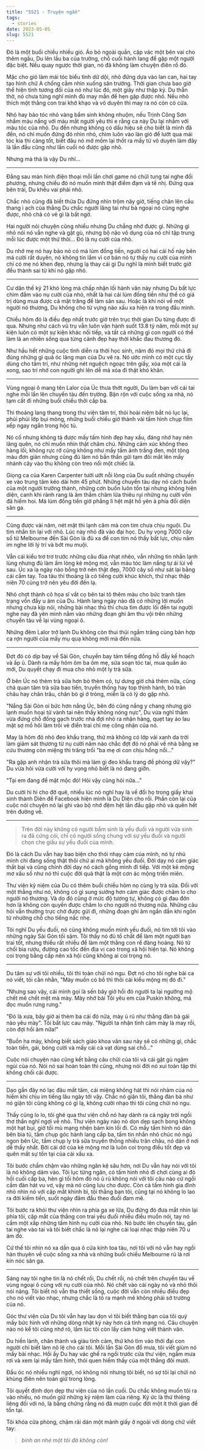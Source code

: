 ```yaml
---
title: "5521 - Truyện ngắn"
tags:
  - stories
date: 2023-05-05
slug: 5521
---
```

Đó là một buổi chiều nhiều gió. Áo bỏ ngoài quần, cặp vác một bên vai cho thêm ngầu, Du lên lầu ba của trường, chỗ cuối hành lang để gặp một người đặc biệt. Nếu quay ngược thời gian, nó đã không làm chuyện điên rồ đó.

Mặc cho gió làm mái tóc biểu tình dữ dội, nhỏ đứng dựa vào lan can, hai tay tạo hình chữ A chống cằm nhìn xuống sân trường. Thời gian chưa bao giờ thể hiện tính tương đối của nó như lúc đó, một giây như thập kỷ. Du thẫn thờ, nó chưa từng nghĩ mình đủ may mắn để hẹn gặp được nhỏ. Nếu nhỏ thích một thằng con trai khờ khạo và vô duyên thì may ra nó còn có cửa.

Nhỏ hay bảo tóc nhỏ vàng bẩm sinh không nhuộm, nếu Trịnh Công Sơn nhầm màu nắng với màu mắt người yêu thì e rằng ca này Du lại nhầm với màu tóc của nhỏ. Du đến nhưng không có dấu hiệu sẽ cho biết là mình đã đến, nó chỉ muốn đứng đó nhìn nhỏ, chìm luôn vào làn gió để lướt qua mái tóc kia thì càng tốt, biết đâu nó mở mồm lại thốt ra mấy từ vô duyên làm đây là lần đầu cũng như lần cuối nó được gặp nhỏ.

Nhưng mà thà là vậy Du nhỉ...

---

Đằng sau màn hình điện thoại mỗi lần chơi game nó chửi tung tai nghe đối phương, nhưng chiều đó nó muốn mình thật điềm đạm và tế nhị. Đứng qua bên trái, Du khều vai phải nhỏ.

Chắc nhỏ cũng đã biết thừa Du đứng nhìn trộm nãy giờ, tiếng chân lên cầu thang ì ạch của thằng Du chắc người lãng tai như bà ngoại nó cũng nghe được, nhỏ chả có vẻ gì là bất ngờ.

Hai người nói chuyện cũng nhiều nhưng Du chẳng nhớ được gì. Những gì nhỏ nói nó vẫn nghe và gật gù, nhưng bộ não vô dụng của nó chỉ tập trung mỗi lúc được một thứ thôi... Đó là nụ cười của nhỏ.

Du nhớ mẹ nó hay bảo nó có má lúm đồng tiền, người có hai cái hố này bên má cười rất duyên, nó không tin lắm vì cơ bản nó tự thấy nụ cười của mình chỉ có mẹ nó khen đẹp, nhưng lạ thay cái gì Du nghĩ là mình biết trước giờ đều thành sai từ khi nó gặp nhỏ.

---

Cư dân thế kỷ 21 khó lòng mà chấp nhận lối hành văn này nhưng Du bất lực chìm đắm vào nụ cười của nhỏ, nhất là hai cái lúm đồng tiền như thể có giá trị dùng mua được cả mặt trăng để làm sân sau. Hoặc là khi nói về một người nó thương, Du không cho từ vựng nào xấu xa hiện ra trong đầu mình.

Chiều hôm đó là điều đẹp nhất trước giờ trên trục thời gian Du từng được đi qua. Nhưng như cách vũ trụ vẫn luôn vận hành suốt 13.8 tỷ năm, mỗi một sự kiện luôn có một sự kiện khác nối tiếp, và tất cả những gì con người có thể làm là an nhiên sống qua từng cảnh đẹp hay thời khắc đau thương đó.

Như hầu hết những cuộc tình diễn ra thời học sinh, năm đó mọi thứ chả đi đúng những gì quả óc lãng mạn của Du vẽ ra. Nó ước mình có một cục tẩy dùng cho tâm trí, như những nét nguệch ngoạc trên giấy, xóa một cái là xong, sao trí nhớ con người ghi lên dễ mà xóa đi thật khó khăn.

---

Vùng ngoại ô mang tên Lalor của Úc thưa thớt người, Du làm bạn với cái tai nghe mỗi lần lên chuyến tàu đến trường. Bận rộn với cuộc sống xa nhà, nó tạm cất đi những buổi chiều thời cấp ba.

Thi thoảng lang thang trong thư viện tâm trí, thói hoài niệm bắt nó lục lại, phủi phủi lớp bụi mỏng, những buổi chiều giờ thành vài tấm hình chụp film xếp ngay ngắn trong hộc tủ.

Nó cố nhưng không tả được mấy tấm hình đẹp hay xấu, đáng nhớ hay nên lãng quên, nó chỉ muốn nhìn thật chăm chú. Những cảm xúc không theo hàng lối, không rực rỡ cũng không như mấy tấm ảnh trắng đen, một tông màu đơn giản nhưng cũng đủ làm nó bần thần gửi tạm đôi mắt lên mấy nhánh cây vào thu không còn treo nổi một chiếc lá.

Giọng ca của Karen Carpenter tưới ướt nỗi lòng của Du suốt những chuyến xe vào trung tâm kéo dài hơn 45 phút. Những chuyến tàu dạy nó cách buồn của một người trưởng thành, những cơn buồn luôn tồn tại nhưng không hiện diện, canh khi rảnh rang là âm thầm châm lửa thiêu rụi những nụ cười vốn đã hiếm hoi. Má lúm đồng tiền giờ phẳng lì hệt mặt hồ yên ả phía đối diện sân ga.

---

Cũng được vài năm, nét mặt thì lạnh căm mà con tim chưa chịu nguội. Du tìm nhắn tin lại với nhỏ. Lúc này nhỏ đã vào đại học. Du hy vọng 7000 cây số từ Melbourne đến Sài Gòn là đủ xa để con tim nó thấy bất lực, chịu nằm im nghe lời lý trí và bớt mu muội.

Vẫn cái kiểu trơ trơ trước những câu đùa nhạt nhẽo, vẫn những tin nhắn lạnh lùng nhưng đủ làm ấm lòng kẻ mộng mơ, vẫn màu tóc làm nắng tự ái lùi về sau. Úc xa lạ ngày nào bỗng trở nên thật đẹp, 7000 cây số như sát lại bằng cái cầm tay. Toa tàu thi thoảng là có tiếng cười khúc khích, thứ nhạc thập niên 70 cũng trở nên yêu đời đến lạ.

Nhỏ chợt thành cô họa sĩ vắt cọ bên tai tô thêm màu cho bức tranh tâm trạng vốn đầy u ám của Du. Hành lang ngày nào đã có những lời muốn nhưng chưa kịp nói, những bài nhạc thủ thỉ chưa tìm được lối đến tai người nghe nay đã yên mình nằm vào những đoạn ghi âm thu vội trên những chuyến tàu về lại vùng ngoại ô.

Những đêm Lalor trở lạnh Du không còn thui thủi ngắm trăng cùng bản hợp ca rợn người của mấy mụ quạ không mời mà đến nữa.

---

Đợt đó có dịp bay về Sài Gòn, chuyến bay tám tiếng đồng hồ đầy kế hoạch và ấp ủ. Dành ra mấy hôm ôm ba ôm mẹ, sửa soạn tóc tai, mua quần áo mới, Du quyết chạy đi mua cho nhỏ một ly trà sữa.

Ở bên Úc nó thèm trà sữa hơn bò thèm cỏ, tự dưng giờ chả thèm nữa, cũng chả quan tâm trà sữa bao tiền, truyền thống hay top thịnh hành, bỏ trân châu hay chân trâu, chân bò gì ở trỏng, miễn là có lý do gặp nhỏ.

"Nắng Sài Gòn oi bức hơn nắng Úc, bên đó cũng nắng y chang nhưng gió lạnh muốn hoại tử vành tai nên thấy không nóng nực", Du vừa nghĩ thầm vừa đứng chỗ đống gạch trước nhà đợi nhỏ ra nhận hàng, quẹt tay áo lau mặt sợ mồ hôi làm trôi vẻ điển trai chỉ mẹ công nhận của nó.

May là hôm đó nhỏ đeo khẩu trang, thử mà không có lớp vải xanh da trời làm giảm sát thương từ nụ cười năm nào chắc đợt đó nó phải về nhà bằng xe cứu thương còn miệng thì trăng trối "ba mẹ ơi con chịu hổng nổi..."

"Ra gặp anh nhận trà sữa thôi mà làm gì đeo khẩu trang đề phòng dữ vậy?" Du vừa hỏi vừa cười với hy vọng nhỏ biết là nó đang giỡn.

"Tại em đang để mặt mộc đó! Hỏi vậy cũng hỏi nữa..."

Du cười hì hì cho đỡ quê, nhiều lúc nó nghĩ hay là về đổi họ trong giấy khai sinh thành Diên để Facebook hiện mình là Du Diên cho rồi. Phần còn lại của cuộc nói chuyện nó lại ghi vào bộ nhớ đệm hệt lần đầu gặp nhỏ và quên hết trên đường về.

---

> Trên đời này không có người bẩm sinh là yếu đuối và người vừa sinh ra đã cứng cỏi, chỉ có người sống chung với sự yếu đuối và người chọn che giấu sự yếu đuối của mình.

Đó là cách Du vẫn hay bao biện cho thói nhạy cảm của mình, nó tự nhủ mình chỉ đang sống thật thôi chứ ai mà không yếu đuối. Đời dạy nó cảm giác thất bại và cũng chính đời dạy nó cách gồng mình đi tiếp. Với một kẻ mộng mơ xấu số như nó thì cuộc đời quả thật là một cơn ác mộng triền miên.

Thư viện kỷ niệm của Du có thêm buổi chiều hôm nọ cùng ly trà sữa. Đối với một thằng như nó, không có gì sung sướng hơn cảm giác được chăm lo cho người nó thương. Và do đó cũng ở mức độ tương tự, không có gì đau đớn hơn là không còn quyền được chăm lo cho người nó thương nữa. Những câu hỏi vẫn thường trực chờ được gửi đi, những đoạn ghi âm ngắn dần khi ngôn từ nhường chỗ cho tiếng nấc nhẹ.

Tôi nghĩ Du yếu đuối, nó cũng không muốn mình yếu đuối, nó tìm tới tôi vào những ngày Sài Gòn tối sậm. Tôi thấy nó đủ tố chất để làm một người bạn trai tốt, nhưng thiểu rất nhiều để làm một thằng con rể đàng hoàng. Nó từ chối bia rượu, đường cao tốc đến địa vị cao trong xã hội hiện tại. Nó không coi trọng bằng cấp nên xã hội cũng không ai coi trọng nó.

---

Du tâm sự với tôi nhiều, tôi thì toàn chửi nó ngu. Đợt nó cho tôi nghe bài ca nó viết, tôi cằn nhằn, "Mày muốn có bồ thì thôi cái kiểu mộng mị đó đi."

"Nhưng sao vậy, cái mình gọi là sến bây giờ hồi đó người ta lại ngưỡng mộ chết mê chết mệt mà mày. Mày nhớ bài Tôi yêu em của Puskin không, má đọc muốn rưng rưng."

"Đó là xưa, bây giờ ai thèm ba cái đó nữa, mày ủ rủ như thằng đàn bà gái nào yêu mày". Tôi bất lực cau mày. "Người ta nhận tình cảm mày là may rồi, còn đợi hồi âm nữa!"

"Buồn ha mày, không biết sách giáo khoa văn sau này sẽ có những gì, chắc toàn tiền, gái, bóng cười và mấy cái cà vạt dùng sai chỗ..."

Cuộc nói chuyện nào cũng kết bằng câu chửi của tôi và cái gật gù ngậm ngùi của nó. Nói nó sai hoàn toàn thì cũng, nhưng nói đời nó xui toàn tập thì không chối cãi được.

---

Dạo gần đây nó lạc đâu mất tăm, cái miệng không hát thì nói nhảm của nó hiếm khi chịu im tiếng lâu ngày tới vậy. Chắc nó giận tôi, thằng đàn bà như nó giận tôi cũng không có gì lạ, không cười nhạo thì tôi cũng chửi nó ngu.

Thấy cũng lo lo, tôi ghé qua thư viện chỗ nó hay dành ra cả ngày trời ngồi thơ thẩn nghĩ ngợi về nhỏ. Thư viện ngày nào nó dọn dẹp sạch bong không một hạt bụi, giờ tối mù mạng nhện bám kín lối đi. Có mấy tấm hình nó dán bên bìa tủ, tấm chụp góc hành lang cấp ba, tấm tin nhắn nhỏ chúc nó ngủ ngon bên Úc, tấm chụp ly trà sữa truyền thống nhiều trân châu, nó dán ở nơi dễ thấy nhất. Bởi cái dở của kẻ mộng mơ là luôn coi trọng điều tốt đẹp và quên mất sự tồn tại của cái xấu xa.

Tôi bước chầm chậm vào những ngăn kệ sâu hơn, nơi Du vẫn hay nói với tôi là nó không dám vào. Tôi lục từng ngăn, có tấm hình nhỏ đi chơi cùng ai đó hồi cuối cấp ba, hèn gì tối hôm đó nó ủ rủ không nói với tôi câu nào cứ ngồi cầm đàn hát vu vơ, vậy mà nó cũng lưu cho được. Còn cả tấm hình gia đình nhỏ nhìn nó với cặp mắt khinh bỉ, tội thằng bạn tôi, cũng tại nó không lo lao ra đời kiếm tiền, suốt ngày đâm đầu theo đuổi đam mê.

Tôi bước ra khỏi thư viện nhìn ra phía ga xe lửa, Du đứng đó đưa mắt nhìn lại phía tôi, cặp mắt của thằng con trai yếu đuối nhiều điều muốn nói, tay nó cầm một xấp những tấm hình nụ cười của nhỏ. Nó bước lên chuyến tàu, gắn tai nghe vào tai và tôi biết chắc là nó lại nghe cái loại nhạc thập niên 70 u ám đó.

Cứ thế tôi nhìn nó xa dần qua ô cửa kính toa tàu, nơi tôi với nó vẫn hay ngồi hàn thuyên về cuộc sống xa nhà và những buổi chiều Melbourne rủ lá rơi kín nóc sân ga.

---

Sáng nay tôi nghe tin là nó chết rồi, Du chết rồi, nó chết trên chuyến tàu về vùng ngoại ô cùng với nụ cười của nhỏ. Nó chết vào cái ngày nó và nhỏ thôi nói năng. Tôi biết nó vẫn tha thiết sống, cuộc đời vẫn còn nhiều điều đẹp cho nó viết vào nhạc, nhưng chắc là tỏ ra mạnh mẽ không phải sở trường của nó.

Góc thư viện của Du tôi vẫn hay lau dọn vì tôi biết thằng bạn của tôi quý mấy bức hình với những dòng nhật ký này hơn cả tính mạng nó. Câu chuyện nào nó kể tôi cũng nhớ rõ, lắm lúc tôi còn lấy cảm hứng viết thành văn.

Du hiền lành, chân thành và giàu tình cảm, thứ khó tìm vào thời đại con người chỉ biết làm nô lệ cho cái tôi. Mỗi lần Sài Gòn đổ mưa, tôi viết giùm nó mấy bài nhạc. Hồi ấy Du hay vác ghế ra ngồi trước cửa thư viện, ngắm mưa rơi và xem lại mấy tấm hình, thói quen hiếm thấy của một thằng đôi mươi.

Đầu óc nó nhiều nghĩ ngợi, nó không nói nhưng tôi biết, nó sợ tôi lại chửi nó khùng điên nên toàn giữ trong lòng.

Tôi quyết định dọn dẹp thư viện của nó lần cuối. Du chắc không muốn tôi ra vào nhiều, nó muốn giữ những kỷ niệm làm của riêng. Ký ức là thứ thiêng liêng đối với nó, là bằng chứng rằng nó đã mượn cuộc đời một ít thời gian để tồn tại.

Tôi khóa cửa phòng, chậm rãi dán một mảnh giấy ở ngoài với dòng chữ viết tay:

> _bình an nhé một tôi đã không còn!_
